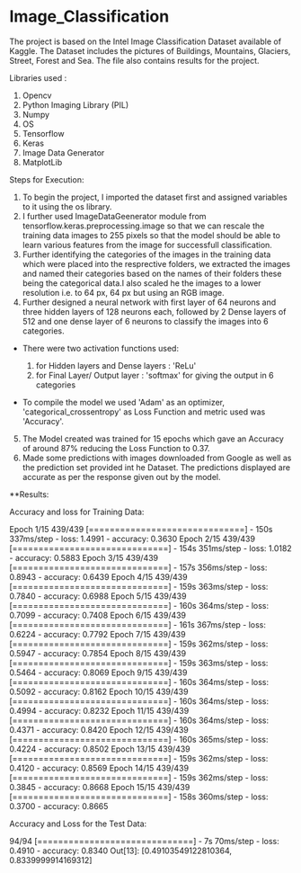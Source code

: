 # Image_Classification

The project is based on the Intel Image Classification Dataset available of Kaggle. The Dataset includes the pictures of Buildings, Mountains, Glaciers, Street, Forest and Sea.
The file also contains results for the project.

Libraries used :
1. Opencv
2. Python Imaging Library (PIL)
3. Numpy
4. OS
5. Tensorflow
6. Keras
7. Image Data Generator
8. MatplotLib

Steps for Execution:
1. To begin the project, I imported the dataset first and assigned variables to it using the os library. 
2. I further used ImageDataGeenerator module from tensorflow.keras.preprocessing.image so that we can rescale the training data images to 255 pixels so that the model should be      able to learn various features from the image for successfull classification.
3. Further identifying the categories of the images in the training data which were placed into the resprective folders, we extracted the images and named their categories based      on the names of their folders these being the categorical data.I also scaled he the images to a lower resolution i.e. to 64 px, 64 px but using an RGB image.
4. Further designed a neural network with first layer of 64 neurons and three hidden layers of 128 neurons each, followed by 2 Dense layers of 512 and one dense layer of 6 neurons    to classify the images into 6 categories.


* There were two activation functions used:
    1. for Hidden layers and Dense layers : 'ReLu'
    2. for Final Layer/ Output layer : 'softmax' for giving the output in 6 categories

* To compile the model we used 'Adam' as an optimizer, 'categorical_crossentropy' as Loss Function and metric used was 'Accuracy'.

5. The Model created was trained for 15 epochs which gave an Accuracy of around 87% reducing the Loss Function to 0.37.
6. Made some predictions with images downloaded from Google as well as the prediction set provided int he Dataset. The predictions displayed are accurate as per the response given out by the model.

**Results:

Accuracy and loss for Training Data:

Epoch 1/15
439/439 [==============================] - 150s 337ms/step - loss: 1.4991 - accuracy: 0.3630
Epoch 2/15
439/439 [==============================] - 154s 351ms/step - loss: 1.0182 - accuracy: 0.5883
Epoch 3/15
439/439 [==============================] - 157s 356ms/step - loss: 0.8943 - accuracy: 0.6439
Epoch 4/15
439/439 [==============================] - 159s 363ms/step - loss: 0.7840 - accuracy: 0.6988
Epoch 5/15
439/439 [==============================] - 160s 364ms/step - loss: 0.7099 - accuracy: 0.7408
Epoch 6/15
439/439 [==============================] - 161s 367ms/step - loss: 0.6224 - accuracy: 0.7792
Epoch 7/15
439/439 [==============================] - 159s 362ms/step - loss: 0.5947 - accuracy: 0.7854
Epoch 8/15
439/439 [==============================] - 159s 363ms/step - loss: 0.5464 - accuracy: 0.8069
Epoch 9/15
439/439 [==============================] - 160s 364ms/step - loss: 0.5092 - accuracy: 0.8162
Epoch 10/15
439/439 [==============================] - 160s 364ms/step - loss: 0.4994 - accuracy: 0.8232
Epoch 11/15
439/439 [==============================] - 160s 364ms/step - loss: 0.4371 - accuracy: 0.8420
Epoch 12/15
439/439 [==============================] - 160s 365ms/step - loss: 0.4224 - accuracy: 0.8502
Epoch 13/15
439/439 [==============================] - 159s 362ms/step - loss: 0.4120 - accuracy: 0.8569
Epoch 14/15
439/439 [==============================] - 159s 362ms/step - loss: 0.3845 - accuracy: 0.8668
Epoch 15/15
439/439 [==============================] - 158s 360ms/step - loss: 0.3700 - accuracy: 0.8665

Accuracy and Loss for the Test Data:

94/94 [==============================] - 7s 70ms/step - loss: 0.4910 - accuracy: 0.8340
Out[13]:
[0.49103549122810364, 0.8339999914169312]







